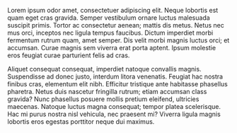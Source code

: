 Lorem ipsum odor amet, consectetuer adipiscing elit. Neque lobortis est quam eget cras gravida. Semper vestibulum ornare luctus malesuada suscipit primis. Tortor ac consectetur aenean; mattis dis metus. Netus nec mus orci, inceptos nec ligula tempus faucibus. Dictum imperdiet morbi fermentum rutrum quam, amet semper. Dis velit morbi magnis luctus orci; et accumsan. Curae magnis sem viverra erat porta aptent. Ipsum molestie eros feugiat curae parturient felis ad cras.



Aliquet consequat consequat, imperdiet natoque convallis magnis. Suspendisse ad donec justo, interdum litora venenatis. Feugiat hac nostra finibus cras, elementum elit nibh. Efficitur tristique ante habitasse phasellus pharetra. Netus duis nascetur fringilla rutrum; etiam accumsan class gravida? Nunc phasellus posuere mollis pretium eleifend, ultricies maecenas. Natoque luctus magna consequat; tempor platea scelerisque. Hac mi purus nostra nisl vehicula, nec praesent mi? Viverra ligula magnis lobortis eros egestas porttitor neque dui maximus.
